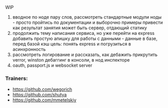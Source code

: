 WIP

1) вводное по ноде
пару слов, рассмотреть стандартные модули ноды - просто пройтись по документации и выборочно примеры привести
как результат занятия может быть сервер, отдающий статику
2) продолжить тему написания сервиса, но уже перейти на express
добавить простую апишку для работы с данными - данные в базе, перед базой кэш
цель: понять express и погрузиться в асинхронность
3) рассмотреть логирование и рассказать, как дебажить
прикрутить verror, winston
дебаггинг в консоли, в нод инспекторе
4) oauth, passport.js и websocket server

### Trainers:
- https://github.com/wegorich
- https://github.com/shutya
- https://github.com/mmetelskiy
